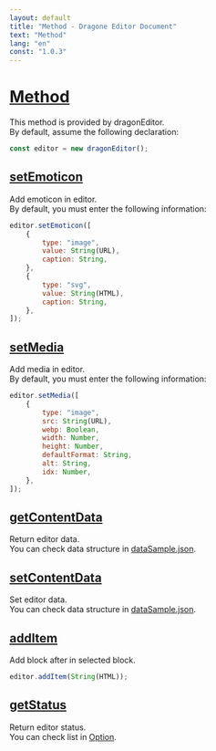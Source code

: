 ```yaml
---
layout: default
title: "Method - Dragone Editor Document"
text: "Method"
lang: "en"
const: "1.0.3"
---
```


# [Method](#method)

This method is provided by dragonEditor.<br>
By default, assume the following declaration:

```js
const editor = new dragonEditor();
```

## [setEmoticon](#setEmoticon)

Add emoticon in editor.<br>
By default, you must enter the following information:

```js
editor.setEmoticon([
    {
        type: "image",
        value: String(URL),
        caption: String,
    },
    {
        type: "svg",
        value: String(HTML),
        caption: String,
    },
]);
```

## [setMedia](#setMedia)

Add media in editor.<br>
By default, you must enter the following information:

```js
editor.setMedia([
    {
        type: "image",
        src: String(URL),
        webp: Boolean,
        width: Number,
        height: Number,
        defaultFormat: String,
        alt: String,
        idx: Number,
    },
]);
```

## [getContentData](#getContentData)

Return editor data.<br>
You can check data structure in [dataSample.json](https://github.com/lovefields/dragonEditor/blob/main/work-area/dataSample.json).

## [setContentData](#setContentData)

Set editor data.<br>
You can check data structure in [dataSample.json](https://github.com/lovefields/dragonEditor/blob/main/work-area/dataSample.json).

## [addItem](#addItem)

Add block after in selected block.

```js
editor.addItem(String(HTML));
```

## [getStatus](#getStatus)

Return editor status.<br>
You can check list in [Option](/dragonEditor-doc/1.0.1/en/option).
